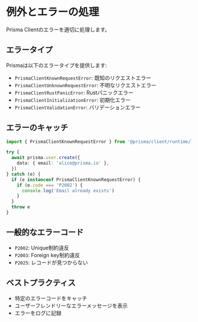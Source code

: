 # 例外とエラーの処理

Prisma Clientのエラーを適切に処理します。

## エラータイプ

Prismaは以下のエラータイプを提供します:

- `PrismaClientKnownRequestError`: 既知のリクエストエラー
- `PrismaClientUnknownRequestError`: 不明なリクエストエラー
- `PrismaClientRustPanicError`: Rustパニックエラー
- `PrismaClientInitializationError`: 初期化エラー
- `PrismaClientValidationError`: バリデーションエラー

## エラーのキャッチ

```typescript
import { PrismaClientKnownRequestError } from '@prisma/client/runtime/library'

try {
  await prisma.user.create({
    data: { email: 'alice@prisma.io' },
  })
} catch (e) {
  if (e instanceof PrismaClientKnownRequestError) {
    if (e.code === 'P2002') {
      console.log('Email already exists')
    }
  }
  throw e
}
```

## 一般的なエラーコード

- `P2002`: Unique制約違反
- `P2003`: Foreign key制約違反
- `P2025`: レコードが見つからない

## ベストプラクティス

- 特定のエラーコードをキャッチ
- ユーザーフレンドリーなエラーメッセージを表示
- エラーをログに記録
